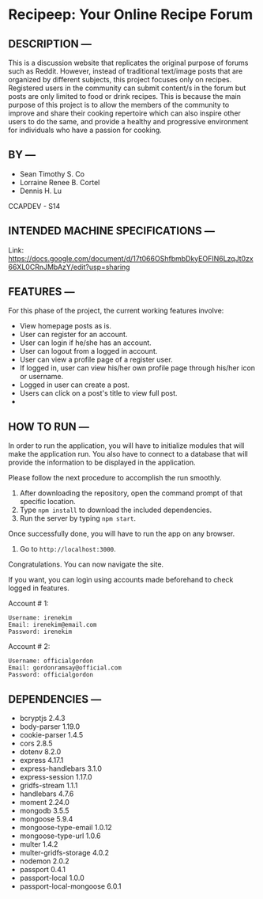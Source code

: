 # Recipeep: Your Online Recipe Forum

## DESCRIPTION —
This is a discussion website that replicates the original purpose of forums such as Reddit. 
However, instead of traditional text/image posts that are organized by different subjects, 
this project focuses only on recipes. Registered users in the community can submit content/s 
in the forum but posts are only limited to food or drink recipes. This is because the main 
purpose of this project is to allow the members of the community to improve and share their 
cooking repertoire which can also inspire other users to do the same, and provide a healthy 
and progressive environment for individuals who have a passion for cooking.

## BY —
* Sean Timothy S. Co
* Lorraine Renee B. Cortel
* Dennis H. Lu

CCAPDEV - S14

## INTENDED MACHINE SPECIFICATIONS —
Link: https://docs.google.com/document/d/17t066OShfbmbDkyEOFIN6LzqJt0zx66XL0CRnJMbAzY/edit?usp=sharing

## FEATURES —
For this phase of the project, the current working features involve:
* View homepage posts as is.
* User can register for an account.
* User can login if he/she has an account.
* User can logout from a logged in account.
* User can view a profile page of a register user.
* If logged in, user can view his/her own profile page through his/her icon or username.
* Logged in user can create a post.
* Users can click on a post's title to view full post.
* 

## HOW TO RUN —
In order to run the application, you will have to initialize modules that will make the application 
run. You also have to connect to a database that will provide the information to be displayed in
the application.

Please follow the next procedure to accomplish the run smoothly.
1. After downloading the repository, open the command prompt of that specific location.
2. Type `npm install` to download the included dependencies.
3. Run the server by typing `npm start`.

Once successfully done, you will have to run the app on any browser.
1. Go to `http://localhost:3000`.

Congratulations. You can now navigate the site.

If you want, you can login using accounts made beforehand to check logged in features.

Account # 1:
```
Username: irenekim
Email: irenekim@email.com
Password: irenekim
```

Account # 2:
```
Username: officialgordon
Email: gordonramsay@official.com
Password: officialgordon
```

## DEPENDENCIES —
* bcryptjs                  2.4.3
* body-parser               1.19.0
* cookie-parser             1.4.5
* cors                      2.8.5
* dotenv                    8.2.0
* express                   4.17.1
* express-handlebars        3.1.0
* express-session           1.17.0
* gridfs-stream             1.1.1
* handlebars                4.7.6
* moment                    2.24.0
* mongodb                   3.5.5
* mongoose                  5.9.4
* mongoose-type-email       1.0.12
* mongoose-type-url         1.0.6
* multer                    1.4.2
* multer-gridfs-storage     4.0.2
* nodemon                   2.0.2
* passport                  0.4.1
* passport-local            1.0.0
* passport-local-mongoose   6.0.1